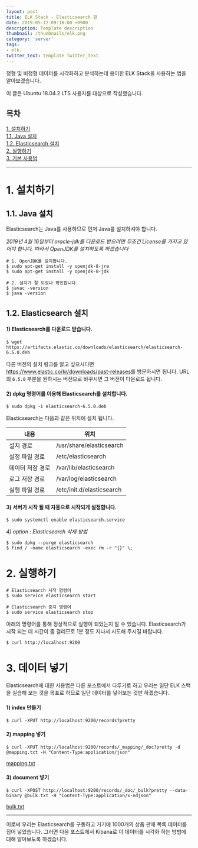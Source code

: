 ```yaml
---
layout: post
title: ELK Stack - Elasticsearch 편
date: 2019-05-12 09:18:00 +0900
description: Template description
thumbnail: /thumbnails/elk.png
category: 'server'
tags:
- elk
twitter_text: template twitter_text
---
```


정형 및 비정형 데이터를 시각화하고 분석하는데 용이한 ELK Stack을 사용하는 법을 알아보겠습니다.

<!-- more -->

이 글은 Ubuntu 18.04.2 LTS 사용자를 대상으로 작성했습니다.

## 목차
[1. 설치하기](#1-설치하기)    
[1.1. Java 설치](#1-1-Java-설치)    
[1.2. Elasticsearch 설치](#1-2-Elasticsearch-설치)    
[2. 실행하기](#2-실행하기)    
[3. 기본 사용법](#3-기본-사용법)    

---

# 1. 설치하기

## 1.1. Java 설치

Elasticsearch는 Java를 사용하므로 먼저 Java를 설치하셔야 합니다.

*2019년 4월 16일부터 oracle-jdk를 다운로드 받으려면 무조건 License를 가지고 있어야 합니다. 따라서 OpenJDK를 설치하도록 하겠습니다*

```shell
# 1. OpenJDK를 설치합니다.
$ sudo apt-get install -y openjdk-8-jre
$ sudo apt-get install -y openjdk-8-jdk

# 2. 설치가 잘 되었나 확인합니다.
$ javac -version
$ java -version
```

## 1.2. Elasticsearch 설치

#### 1) Elasticsearch를 다운로드 받습니다.

```shell
$ wget https://artifacts.elastic.co/downloads/elasticsearch/elasticsearch-6.5.0.deb
```

다른 버전의 설치 링크를 알고 싶으시다면 <https://www.elastic.co/kr/downloads/past-releases>를 방문하시면 됩니다.
URL의 `6.5.0` 부분을 원하시는 버전으로 바꾸시면 그 버전이 다운로드 됩니다.

#### 2) dpkg 명령어를 이용해 Elasticsearch를 설치합니다.

```shell
$ sudo dpkg -i elasticsearch-6.5.0.deb
```

Elasticsearch는 다음과 같은 위치에 설치 됩니다.

내용             | 위치
-----------------|--------------------------
설치 경로        | /usr/share/elasticsearch
설정 파일 경로   | /etc/elasticsearch
데이터 저장 경로 | /var/lib/elasticsearch
로그 저장 경로   | /var/log/elasticsearch
실행 파일 경로   | /etc/init.d/elasticsearch

#### 3) 서버가 시작 될 때 자동으로 시작되게 설정합니다.

```shell
$ sudo systemctl enable elasticsearch.service
```

*4) option : Elasticsearch 삭제 방법*
```shell
$ sudo dpkg --purge elasticsearch
$ find / -name elasticsearch -exec rm -r "{}" \;
```

# 2. 실행하기

```shell
# Elasticsearch 시작 명령어
$ sudo service elasticsearch start

# Elasticsearch 중지 명령어
$ sudo service elasticsearch stop
```

아래의 명령어를 통해 정상적으로 실행이 되었는지 알 수 있습니다.
Elasticsearch가 시작 되는 데 시간이 좀 걸리므로 1분 정도 지나서 시도해 주시길 바랍니다.

```shell
$ curl http://localhost:9200
```

# 3. 데이터 넣기

Elasticsearch에 대한 사용법은 다른 포스트에서 다루기로 하고 우리는 일단 ELK 스택을 실습해 보는 것을 목표로 하므로 일단 데이터를 넣어보는 것만 하겠습니다.

#### 1) index 만들기

```shell
$ curl -XPUT http://localhost:9200/records?pretty
```

#### 2) mapping 넣기

```shell
$ curl -XPUT http://localhost:9200/records/_mapping/_doc?pretty -d @mapping.txt -H "Content-Type:application/json"
```

[mapping.txt](./mapping.txt)

#### 3) document 넣기

```shell
$ curl -XPOST http://localhost:9200/records/_doc/_bulk?pretty --data-binary @bulk.txt -H "Content-Type:application/x-ndjson"
```

[bulk.txt](./bulk.txt)

---

이로써 우리는 Elasticsearch를 구동하고 거기에 1000개의 상품 판매 목록 데이터를 집어 넣었습니다.
그러면 다음 포스트에서 Kibana로 이 데이터를 시각화 하는 방법에 대해 알아보도록 하겠습니다.
